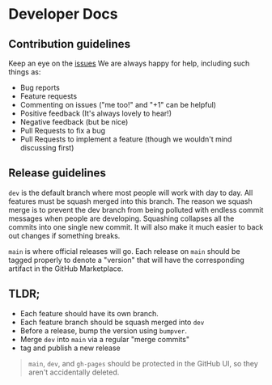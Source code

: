 # Developer Docs

Contribution guidelines
-----------------------

Keep an eye on the [issues](https://github.com/fdosani/run-edgetest-action/issues)
We are always happy for help, including such things as:

- Bug reports
- Feature requests
- Commenting on issues ("me too!" and "+1" can be helpful)
- Positive feedback (It's always lovely to hear!)
- Negative feedback (but be nice)
- Pull Requests to fix a bug
- Pull Requests to implement a feature (though we wouldn't mind discussing first)



Release guidelines
------------------

``dev`` is the default branch where most people will work with day to day.
All features must be squash merged into this branch. The reason we squash merge
is to prevent the dev branch from being polluted with endless commit messages
when people are developing. Squashing collapses all the commits into one single
new commit. It will also make it much easier to back out changes if something breaks.

``main`` is where official releases will go. Each release on ``main`` should
be tagged properly to denote a "version" that will have the corresponding artifact
in the GitHub Marketplace. 


TLDR;
-----

* Each feature should have its own branch.
* Each feature branch should be squash merged into ``dev``
* Before a release, bump the version using ``bumpver``.
* Merge  ``dev`` into ``main`` via a regular "merge commits"
* tag and publish a new release



>    ``main``, ``dev``, and ``gh-pages`` should be protected in the GitHub UI, so they aren't accidentally deleted.